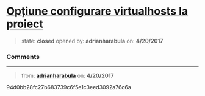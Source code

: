 # [Opțiune configurare virtualhosts la proiect](https://github.com/adrianharabula/condr/issues/23)

> state: **closed** opened by: **adrianharabula** on: **4/20/2017**



### Comments

---
> from: [**adrianharabula**](https://github.com/adrianharabula/condr/issues/23#issuecomment-295733603) on: **4/20/2017**

94d0bb28fc27b683739c6f5e1c3eed3092a76c6a
